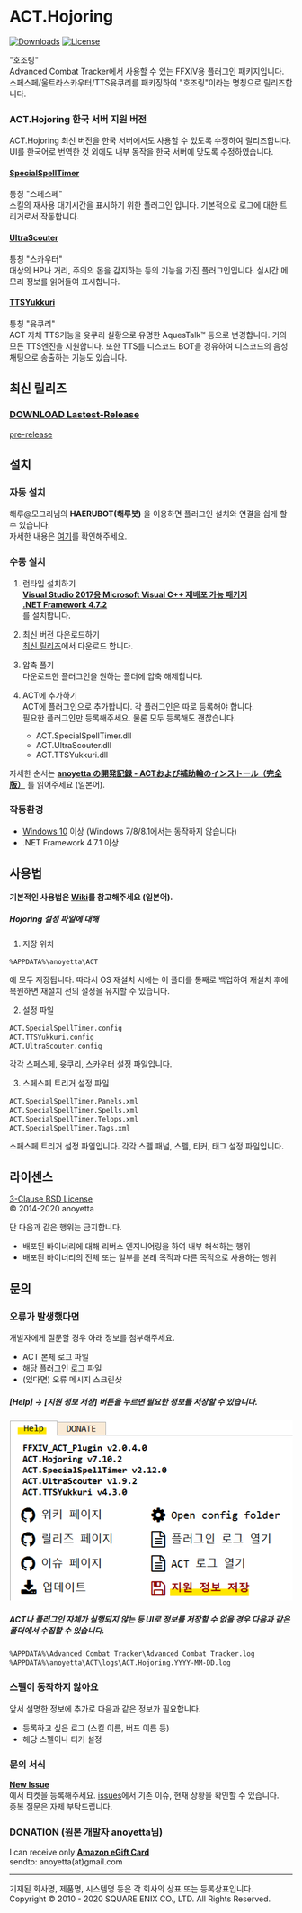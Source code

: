 # ACT.Hojoring
[![Downloads](https://img.shields.io/github/downloads/cosmolen/ACT.Hojoring_KR/total.svg)](https://github.com/cosmolen/ACT.Hojoring_KR/releases)
[![License](https://img.shields.io/badge/license-BSD--3--Clause-blue.svg)](https://github.com/anoyetta/ACT.Hojoring/blob/master/LICENSE)

"호조링"  
Advanced Combat Tracker에서 사용할 수 있는 FFXIV용 플러그인 패키지입니다.  
스페스페/울트라스카우터/TTS윳쿠리를 패키징하여 "호조링"이라는 명칭으로 릴리즈합니다.

### ACT.Hojoring 한국 서버 지원 버전
ACT.Hojoring 최신 버전을 한국 서버에서도 사용할 수 있도록 수정하여 릴리즈합니다.  
UI를 한국어로 번역한 것 외에도 내부 동작을 한국 서버에 맞도록 수정하였습니다.

#### [SpecialSpellTimer](https://github.com/anoyetta/ACT.Hojoring/wiki/SpecialSpellTimer)
통칭 "스페스페"  
스킬의 재사용 대기시간을 표시하기 위한 플러그인 입니다. 기본적으로 로그에 대한 트리거로서 작동합니다.

#### [UltraScouter](https://github.com/anoyetta/ACT.Hojoring/wiki/UltraScouter)
통칭 "스카우터"  
대상의 HP나 거리, 주의의 몹을 감지하는 등의 기능을 가진 플러그인입니다. 실시간 메모리 정보를 읽어들여 표시합니다.

#### [TTSYukkuri](https://github.com/anoyetta/ACT.Hojoring/wiki/Yukkuri)
통칭 "윳쿠리"  
ACT 자체 TTS기능을 윳쿠리 실황으로 유명한 AquesTalk&trade; 등으로 변경합니다. 거의 모든 TTS엔진을 지원합니다. 또한 TTS를 디스코드 BOT을 경유하여 디스코드의 음성 채팅으로 송출하는 기능도 있습니다.

## 최신 릴리즈
### **[DOWNLOAD Lastest-Release](https://github.com/cosmolen/ACT.Hojoring_KR/releases/latest)**
[pre-release](https://github.com/cosmolen/ACT.Hojoring_KR/releases)

## 설치
### 자동 설치
해루@모그리님의 **HAERUBOT(해루봇)** 을 이용하면 플러그인 설치와 연결을 쉽게 할 수 있습니다.  
자세한 내용은 [여기](http://www.inven.co.kr/board/ff14/4953/211)를 확인해주세요.

### 수동 설치
1. 런타임 설치하기  
**[Visual Studio 2017용 Microsoft Visual C++ 재배포 가능 패키지](https://go.microsoft.com/fwlink/?LinkId=746572)**  
**[.NET Framework 4.7.2](https://www.microsoft.com/net/download/thank-you/net472)**  
를 설치합니다.

2. 최신 버전 다운로드하기  
[최신 릴리즈](https://github.com/cosmolen/ACT.Hojoring_KR/releases/latest)에서 다운로드 합니다.

3. 압축 풀기  
다운로드한 플러그인을 원하는 폴더에 압축 해제합니다.

4. ACT에 추가하기  
ACT에 플러그인으로 추가합니다. 각 플러그인은 따로 등록해야 합니다.  
필요한 플러그인만 등록해주세요. 물론 모두 등록해도 괜찮습니다. 
    * ACT.SpecialSpellTimer.dll
    * ACT.UltraScouter.dll
    * ACT.TTSYukkuri.dll

자세한 순서는 **[anoyetta の開発記録 - ACTおよび補助輪のインストール（完全版）](https://www.anoyetta.com/entry/hojoring-setup)** 를 읽어주세요 (일본어).

### 작동환경
* [Windows 10](https://www.microsoft.com/software-download/windows10) 이상 (Windows 7/8/8.1에서는 동작하지 않습니다)
* .NET Framework 4.7.1 이상

## 사용법
**기본적인 사용법은 [Wiki](https://github.com/anoyetta/ACT.Hojoring/wiki)를 참고해주세요 (일본어).**

##### Hojoring 설정 파일에 대해
1. 저장 위치
```
%APPDATA%\anoyetta\ACT
```  
에 모두 저장됩니다. 따라서 OS 재설치 시에는 이 폴더를 통째로 백업하여 재설치 후에 복원하면 재설치 전의 설정을 유지할 수 있습니다.

2. 설정 파일
```
ACT.SpecialSpellTimer.config
ACT.TTSYukkuri.config
ACT.UltraScouter.config
```
각각 스페스페, 윳쿠리, 스카우터 설정 파일입니다.

3. 스페스페 트리거 설정 파일
```
ACT.SpecialSpellTimer.Panels.xml
ACT.SpecialSpellTimer.Spells.xml
ACT.SpecialSpellTimer.Telops.xml
ACT.SpecialSpellTimer.Tags.xml
```  
스페스페 트리거 설정 파일입니다. 각각 스펠 패널, 스펠, 티커, 태그 설정 파일입니다.

## 라이센스
[3-Clause BSD License](LICENSE)  
&copy; 2014-2020 anoyetta  

단 다음과 같은 행위는 금지합니다.
* 배포된 바이너리에 대해 리버스 엔지니어링을 하여 내부 해석하는 행위
* 배포된 바이너리의 전체 또는 일부를 본래 목적과 다른 목적으로 사용하는 행위

## 문의
### 오류가 발생했다면
개발자에게 질문할 경우 아래 정보를 첨부해주세요.
* ACT 본체 로그 파일
* 해당 플러그인 로그 파일
* (있다면) 오류 메시지 스크린샷

##### [Help] → [지원 정보 저장] 버튼을 누르면 필요한 정보를 저장할 수 있습니다.
![help](https://github.com/cosmolen/ACT.Hojoring_KR/blob/master/images/help.png?raw=true)

##### ACT나 플러그인 자체가 실행되지 않는 등 UI로 정보를 저장할 수 없을 경우 다음과 같은 폴더에서 수집할 수 있습니다.
```
%APPDATA%\Advanced Combat Tracker\Advanced Combat Tracker.log
%APPDATA%\anoyetta\ACT\logs\ACT.Hojoring.YYYY-MM-DD.log
```

### 스펠이 동작하지 않아요
앞서 설명한 정보에 추가로 다음과 같은 정보가 필요합니다.
* 등록하고 싶은 로그 (스킬 이름, 버프 이름 등)
* 해당 스펠이나 티커 설정

### 문의 서식
**[New Issue](https://github.com/cosmolen/ACT.Hojoring_KR/issues/new/choose)**  
에서 티켓을 등록해주세요. [issues](https://github.com/cosmolen/ACT.Hojoring_KR/issues)에서 기존 이슈, 현재 상황을 확인할 수 있습니다.  
중복 질문은 자제 부탁드립니다. 

### DONATION (원본 개발자 anoyetta님)
I can receive only  **[Amazon eGift Card](https://www.amazon.com/dp/B004LLIKVU)**   
sendto: anoyetta(at)gmail.com

---
기재된 회사명, 제품명, 시스템명 등은 각 회사의 상표 또는 등록상표입니다.  
Copyright &copy; 2010 - 2020 SQUARE ENIX CO., LTD. All Rights Reserved.

